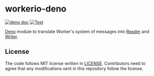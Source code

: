 # workerio-deno

[![deno doc](https://doc.deno.land/badge.svg)](https://doc.deno.land/https/deno.land/x/workerio/mod.ts)
[![Test](https://github.com/lambdalisue/workerio-deno/actions/workflows/test.yml/badge.svg)](https://github.com/lambdalisue/workerio-deno/actions/workflows/test.yml)

[Deno][deno] module to translate Worker's system of messages into
[Reader][reader] and [Writer][writer].

[deno]: https://deno.land/
[reader]: https://doc.deno.land/builtin/stable#Deno.Reader
[writer]: https://doc.deno.land/builtin/stable#Deno.Writer

## License

The code follows MIT license written in [LICENSE](./LICENSE). Contributors need
to agree that any modifications sent in this repository follow the license.
